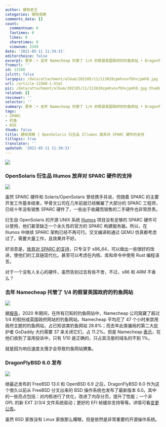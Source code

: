 ```yaml
---
author: 硬核老王
categories: 硬核观察
comments_data: []
count:
  commentnum: 0
  favtimes: 0
  likes: 0
  sharetimes: 0
  viewnum: 3349
date: '2021-05-11 11:39:31'
editorchoice: false
excerpt: 更多：• 去年 Namecheap 托管了 1/4 的假冒英国政府的钓鱼网站 • DragonFlyBSD 6.0 发布
fromurl: ''
id: 13380
islctt: false
largepic: /data/attachment/album/202105/11/113828zpmhvovfbhvjpmh8.jpg
url: /article-13380-1.html
pic: /data/attachment/album/202105/11/113828zpmhvovfbhvjpmh8.jpg.thumb.jpg
related: []
reviewer: ''
selector: ''
summary: 更多：• 去年 Namecheap 托管了 1/4 的假冒英国政府的钓鱼网站 • DragonFlyBSD 6.0 发布
tags:
- SPARC
- 钓鱼
- BSD
thumb: false
title: 硬核观察 | OpenSolaris 衍生品 Illumos 放弃对 SPARC 硬件的支持
titlepic: true
translator: ''
updated: '2021-05-11 11:39:31'
---
```


![](/data/attachment/album/202105/11/113828zpmhvovfbhvjpmh8.jpg)


### OpenSolaris 衍生品 Illumos 放弃对 SPARC 硬件的支持


![](/data/attachment/album/202105/11/113838rx2nxzkzppfqp7zr.jpg)


虽然 SPARC 硬件和 Solaris/OpenSolaris 曾经携手并进，但随着 SPARC 的主要开发工作基本结束，甲骨文公司在几年前就已经解雇了大部分的 SPARC 工程师，已经十年没有销售 SPARC 硬件了，一些出于收藏而销售的二手硬件也非常昂贵。


衍生自 OpenSolaris 的开源 UNIX 系统 [Illumos](https://illumos.org/) 项目没有足够的 SPARC 硬件可以使用，他们甚至缺乏一个永久性的官方的 SPARC 构建服务器。所以，在 Illumos 中继续 SPARC 架构已经不再可行。交叉编译和通过 QEMU 仿真都考虑过了，需要大量工作，且效果并不好。


好消息是，[放弃对 SPARC 的支持](https://github.com/illumos/ipd/blob/master/ipd/0019/README.md)，只专注于 x86\_64，可以做出一些很好的改进，使他们的工具链现代化。甚至可以考虑在内核、库和命令中使用 Rust 编程语言。


对于一个没有人关心的硬件，虽然告别过去有些不舍，不过，x86 和 ARM 不香么？


### 去年 Namecheap 托管了 1/4 的假冒英国政府的钓鱼网站


![](/data/attachment/album/202105/11/113851u798vwhmf69d886i.jpg)


据[报告](https://www.ncsc.gov.uk/report/acd-report-year-four)，2020 年期间，在所有已知的钓鱼网站中，Namecheap 公司窝藏了超过 1/4 的假扮成英国政府网站的钓鱼网站。Namecheap 平均花了 47 个小时来禁用政府主题的钓鱼网站，占已知该类钓鱼网站 28.8%；而去年此类骗局的第二大庇护者 GoDaddy 大约需要 37 来关闭它们，占 11.2%。但是 Namecheap [表示](https://twitter.com/NamecheapCEO/status/1369273660519964678)，在他们收到了滥用投诉中，只有 1/10 是正确的，只占其注册的域名的不到 1%。


就是因为响应速度太慢才会导致钓鱼网站猬集。


### DragonFlyBSD 6.0 发布


![](/data/attachment/album/202105/11/113915p16666kz6ydfev65.jpg)


继最近发布的 FreeBSD 13.0 和 OpenBSD 6.9 之后，DragonFlyBSD 6.0 作为这个很久以前从 FreeBSD 分叉出来的 BSD 操作系统也发布了最新版本 6.0。其中的一些亮点包括：对内核进行了优化，改进了内存分页，提升了性能；一个非 GPL 的新 EXT 2/3/4 文件系统驱动；更好的 EFI 帧缓存支持等等。详情可看[变更公告](https://www.dragonflybsd.org/release60/)。


虽然 BSD 家族没有 Linux 家族那么耀眼，但是依然是非常重要的开源操作系统。